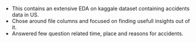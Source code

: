 - This contains an extensive EDA on kaggale dataset containing accidents data in US.
- Chose around file columns and focused on finding usefull insights out of it.
- Answered few question related time, place and reasons for accidents.
